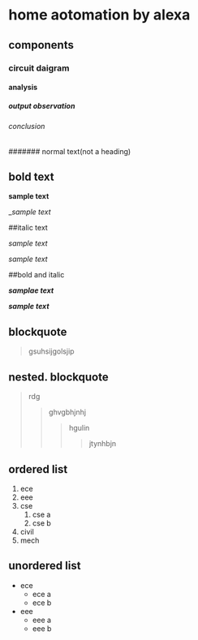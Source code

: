# home aotomation by alexa
## components
### circuit daigram
#### analysis
##### output observation
###### conclusion
####### normal text(not a heading)
## bold text

**sample text**

__sample text_

##italic text

*sample text*

_sample text_

##bold and italic

**_samplae text_**

__*sample text*__

## blockquote
> gsuhsijgolsjip
## nested. blockquote
> rdg
>> ghvgbhjnhj
>>> hgulin
>>>> jtynhbjn
## ordered list
1. ece
2. eee
3. cse
   1. cse a
   2. cse b
4. civil
5. mech
## unordered list

- ece
    * ece a
    * ece b
- eee
    * eee a
    * eee b

